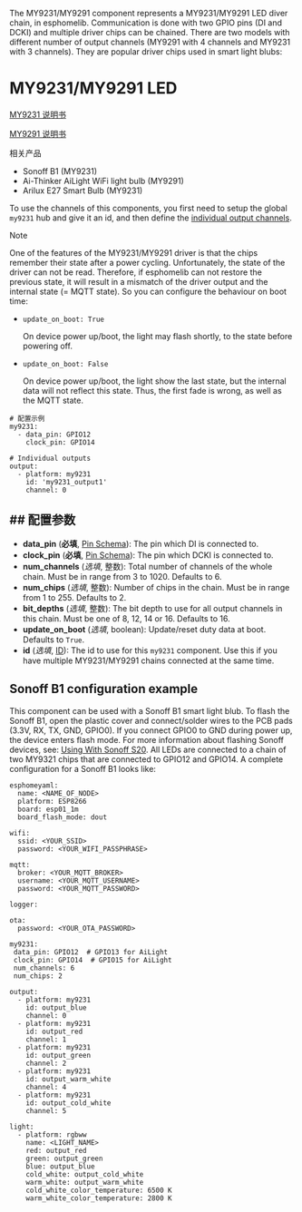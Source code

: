 The MY9231/MY9291 component represents a MY9231/MY9291 LED diver chain,  in esphomelib. Communication is done with two GPIO pins (DI and DCKI) and multiple driver chips can be chained. There are two models with different number of output channels (MY9291 with 4 channels and MY9231 with 3 channels). They are popular driver chips used in smart light blubs:

# MY9231/MY9291 LED




[MY9231 说明书](http://www.my-semi.com.tw/file/MY9231_BF_0.91.pdf)

[MY9291 说明书](http://www.my-semi.com.tw/file/MY9291_BF_0.91.pdf)


相关产品


- Sonoff B1 (MY9231)
- Ai-Thinker AiLight WiFi light bulb (MY9291)
- Arilux E27 Smart Bulb (MY9231)

To use the channels of this components, you first need to setup the global `my9231` hub and give it an id, and then define the [individual output channels](https://esphomelib.com/esphomeyaml/components/output/my9231.html).

Note

One of the features of the MY9231/MY9291 driver is that the chips remember their state after a power cycling. Unfortunately, the state of the driver can not be read. Therefore, if esphomelib can not restore the previous state, it will result in a mismatch of the driver output and the internal state (= MQTT state). So you can configure the behaviour on boot time:

- `update_on_boot: True`

  On device power up/boot, the light may flash shortly, to the state before powering off.

- `update_on_boot: False`

  On device power up/boot, the light show the last state, but the internal data will not reflect this state. Thus, the first fade is wrong, as well as the MQTT state.

```
# 配置示例
my9231:
  - data_pin: GPIO12
    clock_pin: GPIO14

# Individual outputs
output:
  - platform: my9231
    id: 'my9231_output1'
    channel: 0
```

## ## 配置参数

- **data_pin** (**必填**, [Pin Schema](https://esphomelib.com/esphomeyaml/guides/configuration-types.html#config-pin-schema)): The pin which DI is connected to.
- **clock_pin** (**必填**, [Pin Schema](https://esphomelib.com/esphomeyaml/guides/configuration-types.html#config-pin-schema)): The pin which DCKI is connected to.
- **num_channels** (*选填*, 整数): Total number of channels of the whole chain. Must be in range from 3 to 1020. Defaults to 6.
- **num_chips** (*选填*, 整数): Number of chips in the chain. Must be in range from 1 to 255. Defaults to 2.
- **bit_depths** (*选填*, 整数): The bit depth to use for all output channels in this chain. Must be one of 8, 12, 14 or 16. Defaults to 16.
- **update_on_boot** (*选填*, boolean): Update/reset duty data at boot. Defaults to `True`.
- **id** (*选填*, [ID](mqtt/guides/configuration-types#id)): The id to use for this `my9231` component. Use this if you have multiple MY9231/MY9291 chains connected at the same time.

## Sonoff B1 configuration example

This component can be used with a Sonoff B1 smart light blub. To flash the Sonoff B1, open the plastic cover and connect/solder wires to the PCB pads (3.3V, RX, TX, GND, GPIO0). If you connect GPIO0 to GND during power up, the device enters flash mode. For more information about flashing Sonoff devices, see: [Using With Sonoff S20](https://esphomelib.com/esphomeyaml/devices/sonoff_s20.html). All LEDs are connected to a chain of two MY9321 chips that are connected to GPIO12 and GPIO14. A complete configuration for a Sonoff B1 looks like:

```
esphomeyaml:
  name: <NAME_OF_NODE>
  platform: ESP8266
  board: esp01_1m
  board_flash_mode: dout

wifi:
  ssid: <YOUR_SSID>
  password: <YOUR_WIFI_PASSPHRASE>

mqtt:
  broker: <YOUR_MQTT_BROKER>
  username: <YOUR_MQTT_USERNAME>
  password: <YOUR_MQTT_PASSWORD>

logger:

ota:
  password: <YOUR_OTA_PASSWORD>

my9231:
 data_pin: GPIO12  # GPIO13 for AiLight
 clock_pin: GPIO14  # GPIO15 for AiLight
 num_channels: 6
 num_chips: 2

output:
  - platform: my9231
    id: output_blue
    channel: 0
  - platform: my9231
    id: output_red
    channel: 1
  - platform: my9231
    id: output_green
    channel: 2
  - platform: my9231
    id: output_warm_white
    channel: 4
  - platform: my9231
    id: output_cold_white
    channel: 5

light:
  - platform: rgbww
    name: <LIGHT_NAME>
    red: output_red
    green: output_green
    blue: output_blue
    cold_white: output_cold_white
    warm_white: output_warm_white
    cold_white_color_temperature: 6500 K
    warm_white_color_temperature: 2800 K
```